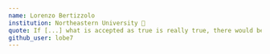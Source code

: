 ```yaml
---
name: Lorenzo Bertizzolo
institution: Northeastern University 🚩
quote: If [...] what is accepted as true is really true, there would be little hope of advance
github_user: lobe7
---
```

